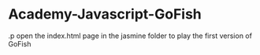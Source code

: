# Academy-Javascript-GoFish
.p open the index.html page in the jasmine folder to play the first version of GoFish
